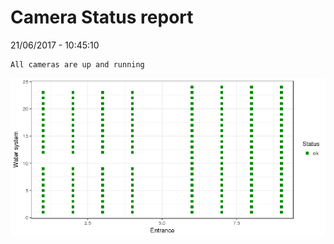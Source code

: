 Camera Status report
================
21/06/2017 - 10:45:10

    All cameras are up and running

![](camreport_files/figure-markdown_github/unnamed-chunk-2-1.png)
